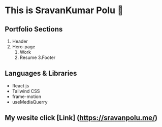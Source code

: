 # This is SravanKumar Polu 🙂


## Portfolio Sections
1. Header
2. Hero-page
    1. Work
    2. Resume
3.Footer



## Languages & Libraries
 * React js
 * Tailwind CSS
 * frame-motion
 * useMediaQuerry
   
## My wesite  click [Link] (https://sravanpolu.me/)
